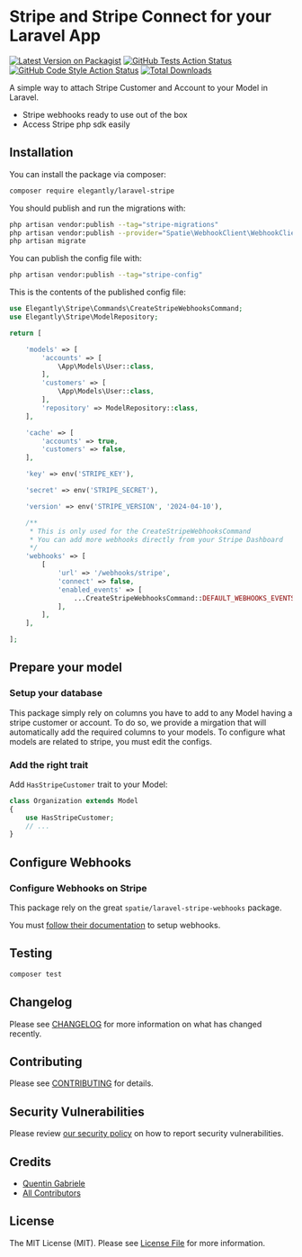 # Stripe and Stripe Connect for your Laravel App

[![Latest Version on Packagist](https://img.shields.io/packagist/v/elegantly/laravel-stripe.svg?style=flat-square)](https://packagist.org/packages/elegantly/laravel-stripe)
[![GitHub Tests Action Status](https://img.shields.io/github/actions/workflow/status/ElegantEngineeringTech/laravel-stripe/run-tests.yml?branch=main&label=tests&style=flat-square)](https://github.com/ElegantEngineeringTech/laravel-stripe/actions?query=workflow%3Arun-tests+branch%3Amain)
[![GitHub Code Style Action Status](https://img.shields.io/github/actions/workflow/status/ElegantEngineeringTech/laravel-stripe/fix-php-code-style-issues.yml?branch=main&label=code%20style&style=flat-square)](https://github.com/ElegantEngineeringTech/laravel-stripe/actions?query=workflow%3A"Fix+PHP+code+style+issues"+branch%3Amain)
[![Total Downloads](https://img.shields.io/packagist/dt/elegantly/laravel-stripe.svg?style=flat-square)](https://packagist.org/packages/elegantly/laravel-stripe)

A simple way to attach Stripe Customer and Account to your Model in Laravel.

-   Stripe webhooks ready to use out of the box
-   Access Stripe php sdk easily

## Installation

You can install the package via composer:

```bash
composer require elegantly/laravel-stripe
```

You should publish and run the migrations with:

```bash
php artisan vendor:publish --tag="stripe-migrations"
php artisan vendor:publish --provider="Spatie\WebhookClient\WebhookClientServiceProvider" --tag="webhook-client-migrations"
php artisan migrate
```

You can publish the config file with:

```bash
php artisan vendor:publish --tag="stripe-config"
```

This is the contents of the published config file:

```php
use Elegantly\Stripe\Commands\CreateStripeWebhooksCommand;
use Elegantly\Stripe\ModelRepository;

return [

    'models' => [
        'accounts' => [
            \App\Models\User::class,
        ],
        'customers' => [
            \App\Models\User::class,
        ],
        'repository' => ModelRepository::class,
    ],

    'cache' => [
        'accounts' => true,
        'customers' => false,
    ],

    'key' => env('STRIPE_KEY'),

    'secret' => env('STRIPE_SECRET'),

    'version' => env('STRIPE_VERSION', '2024-04-10'),

    /**
     * This is only used for the CreateStripeWebhooksCommand
     * You can add more webhooks directly from your Stripe Dashboard
     */
    'webhooks' => [
        [
            'url' => '/webhooks/stripe',
            'connect' => false,
            'enabled_events' => [
                ...CreateStripeWebhooksCommand::DEFAULT_WEBHOOKS_EVENTS,
            ],
        ],
    ],

];

```

## Prepare your model

### Setup your database

This package simply rely on columns you have to add to any Model having a stripe customer or account.
To do so, we provide a mirgation that will automatically add the required columns to your models.
To configure what models are related to stripe, you must edit the configs.

### Add the right trait

Add `HasStripeCustomer` trait to your Model:

```php
class Organization extends Model
{
    use HasStripeCustomer;
    // ...
}
```

## Configure Webhooks

### Configure Webhooks on Stripe

This package rely on the great `spatie/laravel-stripe-webhooks` package.

You must [follow their documentation](https://github.com/spatie/laravel-stripe-webhooks) to setup webhooks.

## Testing

```bash
composer test
```

## Changelog

Please see [CHANGELOG](CHANGELOG.md) for more information on what has changed recently.

## Contributing

Please see [CONTRIBUTING](CONTRIBUTING.md) for details.

## Security Vulnerabilities

Please review [our security policy](../../security/policy) on how to report security vulnerabilities.

## Credits

-   [Quentin Gabriele](https://github.com/QuentinGab)
-   [All Contributors](../../contributors)

## License

The MIT License (MIT). Please see [License File](LICENSE.md) for more information.
